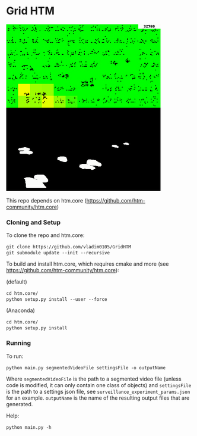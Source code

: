 # Grid HTM
![](clip.gif)

This repo depends on htm.core (https://github.com/htm-community/htm.core)
### Cloning and Setup
To clone the repo and htm.core:
```commandline
git clone https://github.com/vladim0105/GridHTM
git submodule update --init --recursive
```
To build and install htm.core, which requires cmake and more (see https://github.com/htm-community/htm.core):

(default)
```commandline
cd htm.core/
python setup.py install --user --force
```
(Anaconda)
```commandline
cd htm.core/
python setup.py install
```
### Running
To run:
```commandline
python main.py segmentedVideoFile settingsFile -o outputName
```
Where `segmentedVideoFile` is the path to a segmented video file (unless code is modified, it can only contain one class of objects) and
`settingsFile` is the path to a settings json file, see `surveillance_experiment_params.json` for an example.
`outputName` is the name of the resulting output files that are generated.


Help:
```commandline
python main.py -h
```